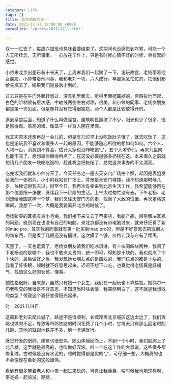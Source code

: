 ```yaml
---
category: Life
tags: []
title: 突然明白的事
date: 2021-11-21 12:00:00 +0000
permalink: "/posts/202111211.html"

---
```

双十一过去了，每周六加班也意味着要结束了，这期间也没感觉到咋累，可能一个人无所挂念，无所事事，一心放在工作上，只是有时候心情不好的时候，会有累的感觉。

小帅来北京出差已有十来天了，上周末我们一起聚了一下，游玩故宫，老杨带着他女朋友，小帅带着他同事，我和老刘一块，六人成行。早晨急急忙忙的，把他们都给先坑去了，结果我们是最后才到的。

过去只是在午门外面转悠过，没有到里面去，觉得里面挺震撼的，宫殿拔地而起，白色的阶梯很有层次感，中轴线两侧左右对称，很美。和小帅的同事、老杨女朋友都是第一次见面，但是却并没有觉得很尴尬，两个人都是比较放得开的。

逛到皇宫后面，知道了什么叫做深宫，建筑明显拥挤了不少，阳光也少了很多，很是憋得慌。高高的墙，像笼子一样将人圈在里面。

我其实原本还想再逛一会儿的，但是有几位早上没吃饭肚子饿了，就去吃饭了，这也是游玩我不喜欢和很多人一起的原因，不能够随心所欲的想如何如何。六个人，人均一百，消费到不算高，估计大家也没咋吃饱^_^，五个大老爷们，再来几盘肉也能干完了，想想最后懒得再点了，在这没必要逞强多扔钱在这。本来很久之前就想请几个朋友一块吃吃饭的，趁此机会把帐结了，总觉这次事办的不太漂亮。

吃完饭我们就和小帅分开了。今天任务之一是去天安门广场拍个照，起因是表姐发给我的一张照片，小小的我站在广场上，背景是天安门城楼，我不知道那时候几岁，依稀记得我去过，时至今日，我再次有幸来到北京生活工作，我希望能够再在那个位置照一张像，继续我下一阶段的生活。上午太过匆忙没有去，下午老杨、老刘想给我圆这样一个梦，我们又往天安门方向走，找到了大致的位置，再次定格这瞬间，我想下一次，大概是我要离开北京的时候了。

老杨新买的耳机有点小毛病，我们接下来又去了苹果店，看新产品，顺带解决耳机的问题。直到现在也没有自己的电脑，来北京都没有带电脑过来，就来仔细看了新的mac pro，其实我的同事就有第一批买新mac pro的，但是不好意思去把玩别人的新东西，只是看了几眼还没有摸过。这次摸了个够。价格让我与它有了距离。

天黑了，一天也逛累了，老杨女朋友请我们吃冰淇淋，有十块喝四块两种，我问了下老杨点的是哪个，我也不敢点太贵的，统一即可，得知是十块的，我也就点了个十块的，最后做好之后，我发现她女朋友点的是四块的，我们仨点的都是十块的，我看了好多眼，顿时就不好意思起来，迟迟不想下口吃，也真觉得老杨真是好福气，找到这么好的女孩，懂事。

她性格很好，自来熟，虽然只有她一个女生，我们在一起玩也不算尴尬。她偶尔一句老叫交的我很是不好意思，不知道当时啥表情，我突然明白了，这不就是我想找的类型？带我这个衰仔变得阳光起来。

时：2021.11.14日

这周和老刘去爬长城了，路途不是很顺利，长城距离北京城区这边太远了，我们攻略也做的不足，导致等市郊铁路的时间花费了几个小时，它每天只有那么固定时刻几趟，其他的就跟地铁差不多，刷一卡通就行。

感觉开发的很好，建筑也很宏伟，随山体绵延而上，不到一个小时，我们就爬上了北八楼，这里就是最高的，也叫做好汉坡，听一个在这工作的大叔说，这些很多都修复过，古时候是没有水泥的，顿时觉得都是假的^_^，可仔细一想，大概真的也不会像现在看到的这般雄伟。

看到有很多带着老人和小孩一起过来玩的，可真让我羡慕，啥时候我也能这样啊，带爸妈一起旅游，期待。
